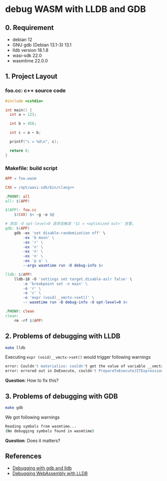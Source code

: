# debug WASM with LLDB and GDB

## 0. Requirement
- debian 12
- GNU gdb (Debian 13.1-3) 13.1
- lldb version 18.1.8
- wasi-sdk 22.0
- wasmtime 22.0.0

## 1. Project Layout
### foo.cc: c++ source code
```c++
#include <cstdio>

int main() {
  int a = 123;

  int b = 456;

  int c = a + b;

  printf("c = %d\n", c);

  return 0;
}
```
### Makefile: build script
```makefile
APP = foo.wasm

CXX = /opt/wasi-sdk/bin/clang++

.PHONY: all
all: $(APP)

$(APP): foo.cc
	$(CXX) $< -g -o $@

# 添加 -O opt-level=0 选项会触发 '$1 = <optimized out>' 告警。
gdb: $(APP)
	gdb -ex 'set disable-randomization off' \
		-ex 'b main' \
		-ex 'r' \
		-ex 'n' \
		-ex 'n' \
		-ex 'n' \
		-ex 'p a' \
		--args wasmtime run -D debug-info $<

lldb: $(APP)
	lldb-18 -O 'settings set target.disable-aslr false' \
		-o 'breakpoint set -n main' \
		-o 'r' \
		-o 'c' \
		-o 'expr (void)__vmctx->set()' \
		-- wasmtime run -D debug-info -O opt-level=0 $<

.PHONY: clean
clean:
	rm -rf $(APP)
```

## 2. Problems of debugging with LLDB

```bash
make lldb
```

Executing `expr (void)__vmctx->set()` would trigger following warnings
```bash
error: Couldn't materialize: couldn't get the value of variable __vmctx: variable not available
error: errored out in DoExecute, couldn't PrepareToExecuteJITExpression
```

**Question**: How to fix this?

## 3. Problems of debugging with GDB

```bash
make gdb
```

We got following warnings

```bash
Reading symbols from wasmtime...
(No debugging symbols found in wasmtime)
```

**Question**: Does it matters?

## References
- [Debugging with gdb and lldb](https://docs.wasmtime.dev/examples-debugging-native-debugger.html)
- [Debugging WebAssembly with LLDB](https://www.youtube.com/watch?v=PevI_Mn-UUE)
